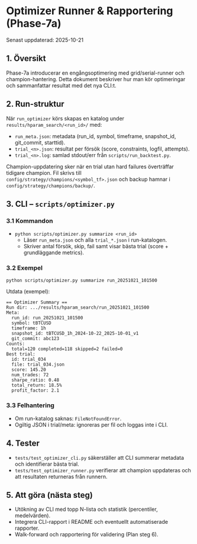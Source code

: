 # Optimizer Runner & Rapportering (Phase-7a)

Senast uppdaterad: 2025-10-21

## 1. Översikt
Phase-7a introducerar en engångsoptimering med grid/serial-runner och champion-hantering. Detta dokument beskriver hur man kör optimeringar och sammanfattar resultat med det nya CLI:t.

## 2. Run-struktur
När `run_optimizer` körs skapas en katalog under `results/hparam_search/<run_id>/` med:
- `run_meta.json`: metadata (run_id, symbol, timeframe, snapshot_id, git_commit, starttid).
- `trial_<n>.json`: resultat per försök (score, constraints, logfil, attempts).
- `trial_<n>.log`: samlad stdout/err från `scripts/run_backtest.py`.

Champion-uppdatering sker när en trial utan hard failures överträffar tidigare champion. Fil skrivs till `config/strategy/champions/<symbol_tf>.json` och backup hamnar i `config/strategy/champions/backup/`.

## 3. CLI – `scripts/optimizer.py`

### 3.1 Kommandon
- `python scripts/optimizer.py summarize <run_id>`
  - Läser `run_meta.json` och alla `trial_*.json` i run-katalogen.
  - Skriver antal försök, skip, fail samt visar bästa trial (score + grundläggande metrics).

### 3.2 Exempel
```bash
python scripts/optimizer.py summarize run_20251021_101500
```
Utdata (exempel):
```
== Optimizer Summary ==
Run dir: .../results/hparam_search/run_20251021_101500
Meta:
  run_id: run_20251021_101500
  symbol: tBTCUSD
  timeframe: 1h
  snapshot_id: tBTCUSD_1h_2024-10-22_2025-10-01_v1
  git_commit: abc123
Counts:
  total=120 completed=118 skipped=2 failed=0
Best trial:
  id: trial_034
  file: trial_034.json
  score: 145.20
  num_trades: 72
  sharpe_ratio: 0.48
  total_return: 18.5%
  profit_factor: 2.1
```

### 3.3 Felhantering
- Om run-katalog saknas: `FileNotFoundError`.
- Ogiltig JSON i trial/meta: ignoreras per fil och loggas inte i CLI.

## 4. Tester
- `tests/test_optimizer_cli.py` säkerställer att CLI summerar metadata och identifierar bästa trial.
- `tests/test_optimizer_runner.py` verifierar att champion uppdateras och att resultaten returneras från runnern.

## 5. Att göra (nästa steg)
- Utökning av CLI med topp N-lista och statistik (percentiler, medelvärden).
- Integrera CLI-rapport i README och eventuellt automatiserade rapporter.
- Walk-forward och rapportering för validering (Plan steg 6).
